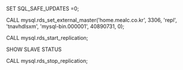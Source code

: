 SET SQL_SAFE_UPDATES =0;

CALL mysql.rds_set_external_master('home.mealc.co.kr', 3306, 'repl', 'tnavhdlsxm', 'mysql-bin.000001', 40890731, 0);

CALL mysql.rds_start_replication;

SHOW SLAVE STATUS

CALL mysql.rds_stop_replication;
